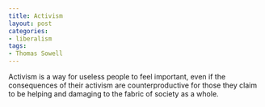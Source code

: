 ```yaml
---
title: Activism
layout: post
categories:
- liberalism
tags:
- Thomas Sowell
---
```


Activism is a way for useless people to feel important, even if the consequences of their activism are counterproductive for those they claim to be helping and damaging to the fabric of society as a whole.